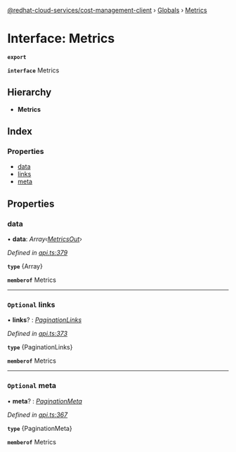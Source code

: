 [@redhat-cloud-services/cost-management-client](../README.md) › [Globals](../globals.md) › [Metrics](metrics.md)

# Interface: Metrics

**`export`** 

**`interface`** Metrics

## Hierarchy

* **Metrics**

## Index

### Properties

* [data](metrics.md#data)
* [links](metrics.md#optional-links)
* [meta](metrics.md#optional-meta)

## Properties

###  data

• **data**: *Array‹[MetricsOut](metricsout.md)›*

*Defined in [api.ts:379](https://github.com/RedHatInsights/javascript-clients/blob/master/packages/cost-management/api.ts#L379)*

**`type`** {Array<MetricsOut>}

**`memberof`** Metrics

___

### `Optional` links

• **links**? : *[PaginationLinks](paginationlinks.md)*

*Defined in [api.ts:373](https://github.com/RedHatInsights/javascript-clients/blob/master/packages/cost-management/api.ts#L373)*

**`type`** {PaginationLinks}

**`memberof`** Metrics

___

### `Optional` meta

• **meta**? : *[PaginationMeta](paginationmeta.md)*

*Defined in [api.ts:367](https://github.com/RedHatInsights/javascript-clients/blob/master/packages/cost-management/api.ts#L367)*

**`type`** {PaginationMeta}

**`memberof`** Metrics
